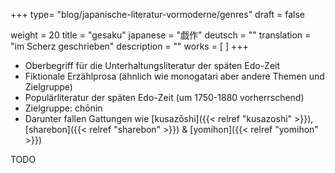 +++
type= "blog/japanische-literatur-vormoderne/genres"
draft = false

weight = 20
title = "gesaku"
japanese = "戯作"
deutsch = ""
translation = "im Scherz geschrieben"
description = ""
works = [
]
+++

- Oberbegriff für die Unterhaltungsliteratur der späten Edo-Zeit
- Fiktionale Erzählprosa (ähnlich wie monogatari aber andere Themen und Zielgruppe)
- Populärliteratur der späten Edo-Zeit (um 1750-1880 vorherrschend)
- Zielgruppe: chōnin
- Darunter fallen Gattungen wie [kusazōshi]({{< relref "kusazoshi" >}}), [sharebon]({{< relref "sharebon" >}}) & [yomihon]({{< relref "yomihon" >}})

TODO
